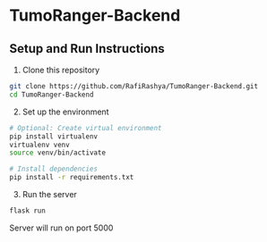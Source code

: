 # TumoRanger-Backend

## **Setup and Run Instructions**

1. Clone this repository

```bash
git clone https://github.com/RafiRashya/TumoRanger-Backend.git
cd TumoRanger-Backend
```

2. Set up the environment

```bash
# Optional: Create virtual environment
pip install virtualenv
virtualenv venv
source venv/bin/activate

# Install dependencies
pip install -r requirements.txt
```

3. Run the server

```bash
flask run
```

Server will run on port 5000
